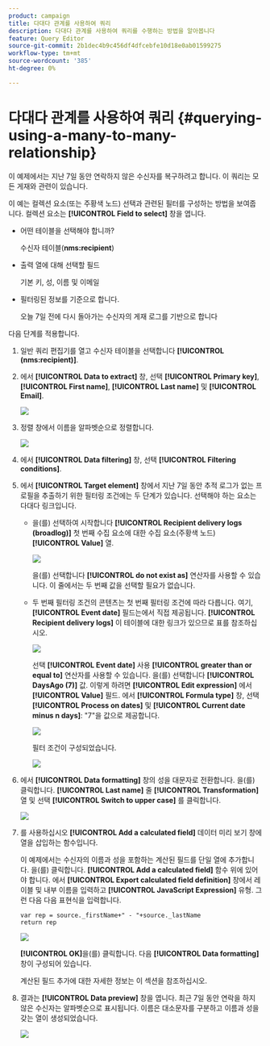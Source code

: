 ```yaml
---
product: campaign
title: 다대다 관계를 사용하여 쿼리
description: 다대다 관계를 사용하여 쿼리를 수행하는 방법을 알아봅니다
feature: Query Editor
source-git-commit: 2b1dec4b9c456df4dfcebfe10d18e0ab01599275
workflow-type: tm+mt
source-wordcount: '385'
ht-degree: 0%

---
```


# 다대다 관계를 사용하여 쿼리 {#querying-using-a-many-to-many-relationship}



이 예제에서는 지난 7일 동안 연락하지 않은 수신자를 복구하려고 합니다. 이 쿼리는 모든 게재와 관련이 있습니다.

이 예는 컬렉션 요소(또는 주황색 노드) 선택과 관련된 필터를 구성하는 방법을 보여줍니다. 컬렉션 요소는 **[!UICONTROL Field to select]** 창을 엽니다.

* 어떤 테이블을 선택해야 합니까?

   수신자 테이블(**nms:recipient**)

* 출력 열에 대해 선택할 필드

   기본 키, 성, 이름 및 이메일

* 필터링된 정보를 기준으로 합니다.

   오늘 7일 전에 다시 돌아가는 수신자의 게재 로그를 기반으로 합니다

다음 단계를 적용합니다.

1. 일반 쿼리 편집기를 열고 수신자 테이블을 선택합니다 **[!UICONTROL (nms:recipient)]**.
1. 에서 **[!UICONTROL Data to extract]** 창, 선택 **[!UICONTROL Primary key]**, **[!UICONTROL First name]**, **[!UICONTROL Last name]** 및 **[!UICONTROL Email]**.

   ![](assets/query_editor_nveau_33.png)

1. 정렬 창에서 이름을 알파벳순으로 정렬합니다.

   ![](assets/query_editor_nveau_34.png)

1. 에서 **[!UICONTROL Data filtering]** 창, 선택 **[!UICONTROL Filtering conditions]**.
1. 에서 **[!UICONTROL Target element]** 창에서 지난 7일 동안 추적 로그가 없는 프로필을 추출하기 위한 필터링 조건에는 두 단계가 있습니다. 선택해야 하는 요소는 다대다 링크입니다.

   * 을(를) 선택하여 시작합니다 **[!UICONTROL Recipient delivery logs (broadlog)]** 첫 번째 수집 요소에 대한 수집 요소(주황색 노드) **[!UICONTROL Value]** 열.

      ![](assets/query_editor_nveau_67.png)

      을(를) 선택합니다 **[!UICONTROL do not exist as]** 연산자를 사용할 수 있습니다. 이 줄에서는 두 번째 값을 선택할 필요가 없습니다.

   * 두 번째 필터링 조건의 콘텐츠는 첫 번째 필터링 조건에 따라 다릅니다. 여기, **[!UICONTROL Event date]** 필드는에서 직접 제공됩니다. **[!UICONTROL Recipient delivery logs]** 이 테이블에 대한 링크가 있으므로 표를 참조하십시오.

      ![](assets/query_editor_nveau_36.png)

      선택 **[!UICONTROL Event date]** 사용 **[!UICONTROL greater than or equal to]** 연산자를 사용할 수 있습니다. 을(를) 선택합니다 **[!UICONTROL DaysAgo (7)]** 값. 이렇게 하려면 **[!UICONTROL Edit expression]** 에서 **[!UICONTROL Value]** 필드. 에서 **[!UICONTROL Formula type]** 창, 선택 **[!UICONTROL Process on dates]** 및 **[!UICONTROL Current date minus n days]**: &quot;7&quot;을 값으로 제공합니다.

      ![](assets/query_editor_nveau_37.png)

      필터 조건이 구성되었습니다.

      ![](assets/query_editor_nveau_38.png)

1. 에서 **[!UICONTROL Data formatting]** 창의 성을 대문자로 전환합니다. 을(를) 클릭합니다. **[!UICONTROL Last name]** 줄 **[!UICONTROL Transformation]** 열 및 선택 **[!UICONTROL Switch to upper case]** 를 클릭합니다.

   ![](assets/query_editor_nveau_39.png)

1. 를 사용하십시오 **[!UICONTROL Add a calculated field]** 데이터 미리 보기 창에 열을 삽입하는 함수입니다.

   이 예제에서는 수신자의 이름과 성을 포함하는 계산된 필드를 단일 열에 추가합니다. 을(를) 클릭합니다. **[!UICONTROL Add a calculated field]** 함수 위에 있어야 합니다. 에서 **[!UICONTROL Export calculated field definition]** 창에서 레이블 및 내부 이름을 입력하고 **[!UICONTROL JavaScript Expression]** 유형. 그런 다음 다음 표현식을 입력합니다.

   ```
   var rep = source._firstName+" - "+source._lastName
   return rep
   ```

   ![](assets/query_editor_nveau_40.png)

   **[!UICONTROL OK]**&#x200B;을(를) 클릭합니다. 다음 **[!UICONTROL Data formatting]** 창이 구성되어 있습니다.

   계산된 필드 추가에 대한 자세한 정보는 이 섹션을 참조하십시오.

1. 결과는 **[!UICONTROL Data preview]** 창을 엽니다. 최근 7일 동안 연락을 하지 않은 수신자는 알파벳순으로 표시됩니다. 이름은 대소문자를 구분하고 이름과 성을 갖는 열이 생성되었습니다.

   ![](assets/query_editor_nveau_41.png)
